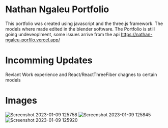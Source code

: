 # Nathan Ngaleu Portfolio
This portfolio was created using javascript and the three.js framework.
The models where made edited in the blender software.
The Portfolio is still going undeveoplment, some issues arrive from the api
https://nathan-ngaleu-porfilo.vercel.app/

# Incomming Updates
Revlant Work experience and React/ReactThreeFiber
chagnes to certain models

# Images
![Screenshot 2023-01-09 125758](https://user-images.githubusercontent.com/98197211/211377866-5d902c23-3cab-406d-94a0-dcedbb4dd55b.png)
![Screenshot 2023-01-09 125845](https://user-images.githubusercontent.com/98197211/211377870-d04ef340-5966-4ffa-8c31-a9939a01d645.png)
![Screenshot 2023-01-09 125920](https://user-images.githubusercontent.com/98197211/211377871-c1a0f788-1165-4b41-bd7a-2c1a81b2a45c.png)
